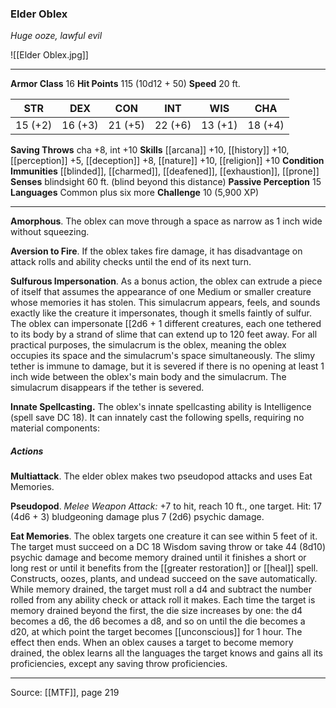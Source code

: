 ### Elder Oblex
_Huge ooze, lawful evil_

![[Elder Oblex.jpg]]




---

**Armor Class** 16
**Hit Points** 115 (10d12 + 50)
**Speed** 20 ft.

| STR     | DEX     | CON     | INT     | WIS     | CHA     |
|---------|---------|---------|---------|---------|---------|
| 15 (+2) | 16 (+3) | 21 (+5) | 22 (+6) | 13 (+1) | 18 (+4) |

**Saving Throws** cha +8, int +10
**Skills** [[arcana]] +10, [[history]] +10, [[perception]] +5, [[deception]] +8, [[nature]] +10, [[religion]] +10
**Condition Immunities** [[blinded]], [[charmed]], [[deafened]], [[exhaustion]], [[prone]]
**Senses** blindsight 60 ft. (blind beyond this distance)
**Passive Perception** 15
**Languages** Common plus six more
**Challenge** 10 (5,900 XP)

---

**Amorphous**. The oblex can move through a space as narrow as 1 inch wide without squeezing.

**Aversion to Fire**. If the oblex takes fire damage, it has disadvantage on attack rolls and ability checks until the end of its next turn.

**Sulfurous Impersonation**. As a bonus action, the oblex can extrude a piece of itself that assumes the appearance of one Medium or smaller creature whose memories it has stolen. This simulacrum appears, feels, and sounds exactly like the creature it impersonates, though it smells faintly of sulfur. The oblex can impersonate [[2d6 + 1 different creatures, each one tethered to its body by a strand of slime that can extend up to 120 feet away. For all practical purposes, the simulacrum is the oblex, meaning the oblex occupies its space and the simulacrum's space simultaneously. The slimy tether is immune to damage, but it is severed if there is no opening at least 1 inch wide between the oblex's main body and the simulacrum. The simulacrum disappears if the tether is severed.

**Innate Spellcasting.** The oblex's innate spellcasting ability is Intelligence (spell save DC 18). It can innately cast the following spells, requiring no material components:

##### Actions
**Multiattack**. The elder oblex makes two pseudopod attacks and uses Eat Memories.

**Pseudopod**. _Melee Weapon Attack:_ +7 to hit, reach 10 ft., one target. Hit: 17 (4d6 + 3) bludgeoning damage plus 7 (2d6) psychic damage.

**Eat Memories**. The oblex targets one creature it can see within 5 feet of it. The target must succeed on a DC 18 Wisdom saving throw or take 44 (8d10) psychic damage and become memory drained until it finishes a short or long rest or until it benefits from the [[greater restoration]] or [[heal]] spell. Constructs, oozes, plants, and undead succeed on the save automatically. While memory drained, the target must roll a d4 and subtract the number rolled from any ability check or attack roll it makes. Each time the target is memory drained beyond the first, the die size increases by one: the d4 becomes a d6, the d6 becomes a d8, and so on until the die becomes a d20, at which point the target becomes [[unconscious]] for 1 hour. The effect then ends. When an oblex causes a target to become memory drained, the oblex learns all the languages the target knows and gains all its proficiencies, except any saving throw proficiencies.


---

Source: [[MTF]], page 219